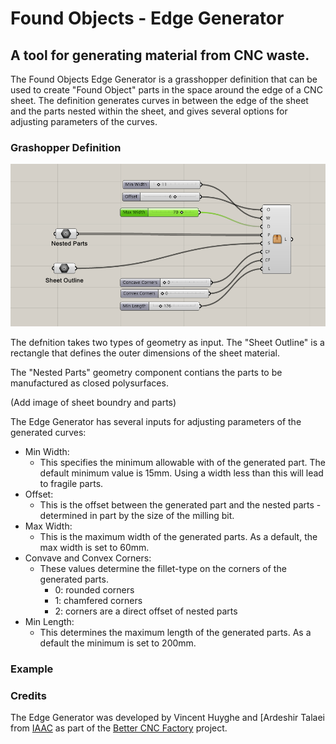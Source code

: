 # Found Objects - Edge Generator
## A tool for generating material from CNC waste.

The Found Objects Edge Generator is a grasshopper definition that can be used to create "Found Object" parts in the space around the edge of a CNC sheet. The definition generates curves in between the edge of the sheet and the parts nested within the sheet, and gives several options for adjusting parameters of the curves. 

### Grashopper Definition

![grasshopper overivew](img/GH-overview.png)

The defnition takes two types of geometry as input. The "Sheet Outline" is a rectangle that defines the outer dimensions of the sheet material. 

The "Nested Parts" geometry component contians the parts to be manufactured as closed polysurfaces. 

(Add image of sheet boundry and parts)

The Edge Generator has several inputs for adjusting parameters of the generated curves:

- Min Width:
	+ This specifies the minimum allowable with of the generated part. The default minimum value is 15mm. Using a width less than this will lead to fragile parts.
- Offset:
	+ This is the offset between the generated part and the nested parts - determined in part by the size of the milling bit. 
- Max Width:
	+ This is the maximum width of the generated parts. As a default, the max width is set to 60mm.
- Convave and Convex Corners:
	+ These values determine the fillet-type on the corners of the generated parts. 
		* 0: rounded corners
		* 1: chamfered corners
		* 2: corners are a direct offset of nested parts
- Min Length:
	+ This determines the maximum length of the generated parts. As a default the minimum is set to 200mm. 

### Example

### Credits
The Edge Generator was developed by Vincent Huyghe and [Ardeshir Talaei from [IAAC](https://www.iaac.net) as part of the [Better CNC Factory](https://betterfactory.eu/bcf) project. 
